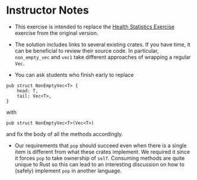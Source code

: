 # Instructor Notes

* This exercise is intended to replace the [Health Statistics Exercise](https://google.github.io/comprehensive-rust/borrowing/exercise.html) exercise from the original version.

* The solution includes links to several existing crates. 
If you have time, it can be beneficial to review their source code. 
In particular, `non_empty_vec` and `vec1` take different approaches of wrapping a regular `Vec`.

* You can ask students who finish early to replace
```rust,ignore
pub struct NonEmptyVec<T> {
    head: T,
    tail: Vec<T>,
}
```
with 
```rust,ignore
pub struct NonEmptyVec<T>(Vec<T>)
```
and fix the body of all the methods accordingly.

* Our requirements that `pop` should succeed even when there is a single item is different from what these crates implement.
We required it since it forces `pop` to take ownership of `self`.
Consuming methods are quite unique to Rust so this can lead to an interesting discussion on how to (safely) implement `pop` in another language.
